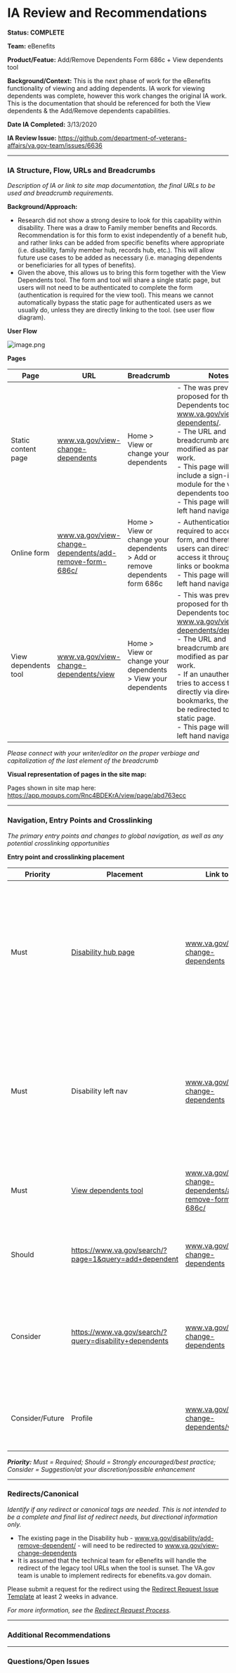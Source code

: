 # IA Review and Recommendations
**Status: COMPLETE**

**Team:** eBenefits

**Product/Featue:** Add/Remove Dependents Form 686c + View dependents tool

**Background/Context:** This is the next phase of work for the eBenefits functionality of viewing and adding dependents.  IA work for viewing dependents was complete, however this work changes the original IA work.  This is the documentation that should be referenced for both the View dependents & the Add/Remove dependents capabilities. 

**Date IA Completed:** 3/13/2020

**IA Review Issue:** https://github.com/department-of-veterans-affairs/va.gov-team/issues/6636

<hr>

### IA Structure, Flow, URLs and Breadcrumbs <br>  
*Description of IA or link to site map documentation, the final URLs to be used and breadcrumb requirements.*

**Background/Approach:**
- Research did not show a strong desire to look for this capability within disability.  There was a draw to Family member benefits and Records.  Recommendation is for this form to exist independently of a benefit hub, and rather links can be added from specific benefits where appropriate (i.e. disability, family member hub, records hub, etc.). This will allow future use cases to be added as necessary (i.e. managing dependents or beneficiaries for all types of benefits). 
- Given the above, this allows us to bring this form together with the View Dependents tool.  The form and tool will share a single static page,  but users will not need to be authenticated to complete the form (authentication is required for the view tool). This means we cannot automatically bypass the static page for authenticated users as we usually do, unless they are directly linking to the tool. (see user flow diagram). 

**User Flow**

![image.png](https://images.zenhubusercontent.com/59ca6a73b0222d5de4792f1d/04316e24-409e-4257-9439-c259a95fd5ec)


**Pages**

Page | URL | Breadcrumb | Notes
--- | --- | --- | ---
Static content page | www.va.gov/view-change-dependents  | Home > View or change your dependents  | - The was previously proposed for the View Dependents tool as www.va.gov/view-dependents/. <br> - The URL and breadcrumb are being modified as part of this work.  <br> - This page will need to include a sign-in CTA module for the view dependents tool. <br> - This page will not have left hand navigation.
Online form | www.va.gov/view-change-dependents/add-remove-form-686c/ | Home > View or change your dependents > Add or remove dependents form 686c | - Authentication is not required to access this form, and therefore users can directly access it through direct links or bookmarks. <br> - This page will not have left hand navigation.
View dependents tool | www.va.gov/view-change-dependents/view | Home > View or change your dependents > View your dependents | - This was previously proposed for the View Dependents tool as www.va.gov/view-dependents/dependents. <br> - The URL and breadcrumb are being modified as part of this work. <br> - If an unauthenticated tries to access this tool directly via direct links or bookmarks, they should be redirected to the static page. <br> - This page will not have left hand navigation.

*Please connect with your writer/editor on the proper verbiage and capitalization of the last element of the breadcrumb*
 

**Visual representation of pages in the site map:** 

Pages shown in site map here: https://app.moqups.com/Rnc4BDEKrA/view/page/abd763ecc

<hr>

### Navigation, Entry Points and Crosslinking
*The primary entry points and changes to global navigation, as well as any potential crosslinking opportunities*

**Entry point and crosslinking placement**

Priority | Placement | Link to | Description
--- | --- | --- | ---
Must | [Disability hub page](https://www.va.gov/disability/) |  www.va.gov/view-change-dependents |The existing "Add or remove dependents" link should be updated to point to the new static page to "View or change dependents".  Update the link label and teaser text as appropriate. Placement is the same as it currently is. 
Must | Disability left nav |  www.va.gov/view-change-dependents | The existing "Add or remove dependents" link should be updated to point to the new static page to "View or change dependents".  Update the link label as appropriate. Placement is the same as it currently is. 
Must | [View dependents tool](www.va.gov/view-change-dependents/view) |  www.va.gov/view-change-dependents/add-remove-form-686c/ |The tool should include a link to Add or Remove dependents and take the user directly to the form. 
Should | https://www.va.gov/search/?page=1&query=add+dependent | www.va.gov/view-change-dependents | Change item in top recommendations section for "add dependents" query to point to new page
Consider | https://www.va.gov/search/?query=disability+dependents | www.va.gov/view-change-dependents | Add to top recommendations section for additional key searches such as: "disability dependents", "my dependents", "remove dependents".
Consider/Future | Profile  | www.va.gov/view-change-dependents/view | Look at future opportunities to test user response to placement within the profile experience. 

***Priority:** Must = Required; Should = Strongly encouraged/best practice; Consider = Suggestion/at your discretion/possible enhancement* 

<hr>

### Redirects/Canonical <br>
*Identify if any redirect or canonical tags are needed.  This is not intended to be a complete and final list of redirect needs, but directional information only.*  

- The existing page in the Disability hub - www.va.gov/disability/add-remove-dependent/ - will need to be redirected to  www.va.gov/view-change-dependents
- It is assumed that the technical team for eBenefits will handle the redirect of the legacy tool URLs when the tool is sunset.  The VA.gov team is unable to implement redirects for ebenefits.va.gov domain. 

Please submit a request for the redirect using the [Redirect Request Issue Template](https://github.com/department-of-veterans-affairs/va.gov-team/issues/new?assignees=mnorthuis&labels=content-ia-team%2C+ia&template=redirect-request.md&title=Redirect+Request) at least 2 weeks in advance. 

*For more information, see the [Redirect Request Process](https://github.com/department-of-veterans-affairs/va.gov-team/blob/master/platform/information-architecture/request-redirect.md).*

<hr>

### Additional Recommendations

<hr>

### Questions/Open Issues


